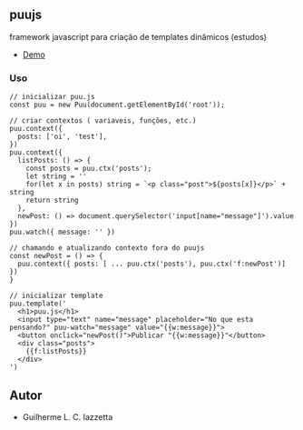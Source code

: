 ## puujs

framework javascript para criação de templates dinâmicos (estudos)

- [Demo](https://iazzetta.github.io/puu.js/example.html)


### Uso

```
// inicializar puu.js
const puu = new Puu(document.getElementById('root'));

// criar contextos ( variaveis, funções, etc.)
puu.context({
  posts: ['oi', 'test'],
})
puu.context({
  listPosts: () => {
    const posts = puu.ctx('posts');
    let string = ''
    for(let x in posts) string = `<p class="post">${posts[x]}</p>` + string
    return string
  },
  newPost: () => document.querySelector('input[name="message"]').value
})
puu.watch({ message: '' })

// chamando e atualizando contexto fora do puujs
const newPost = () => {
  puu.context({ posts: [ ... puu.ctx('posts'), puu.ctx('f:newPost')] })
}

// inicializar template
puu.template('
  <h1>puu.js</h1>
  <input type="text" name="message" placeholder="No que esta pensando?" puu-watch="message" value="{{w:message}}">
  <button onclick="newPost()">Publicar "{{w:message}}"</button>
  <div class="posts">
    {{f:listPosts}}
  </div>
')
```

## Autor
- Guilherme L. C. Iazzetta
